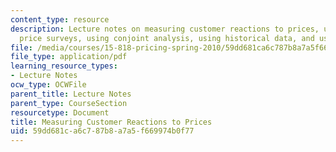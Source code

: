 ```yaml
---
content_type: resource
description: Lecture notes on measuring customer reactions to prices, uncontrolled
  price surveys, using conjoint analysis, using historical data, and using field experiments.
file: /media/courses/15-818-pricing-spring-2010/59dd681ca6c787b8a7a5f669974b0f77_MIT15_818S10_lec04.pdf
file_type: application/pdf
learning_resource_types:
- Lecture Notes
ocw_type: OCWFile
parent_title: Lecture Notes
parent_type: CourseSection
resourcetype: Document
title: Measuring Customer Reactions to Prices
uid: 59dd681c-a6c7-87b8-a7a5-f669974b0f77
---
```

